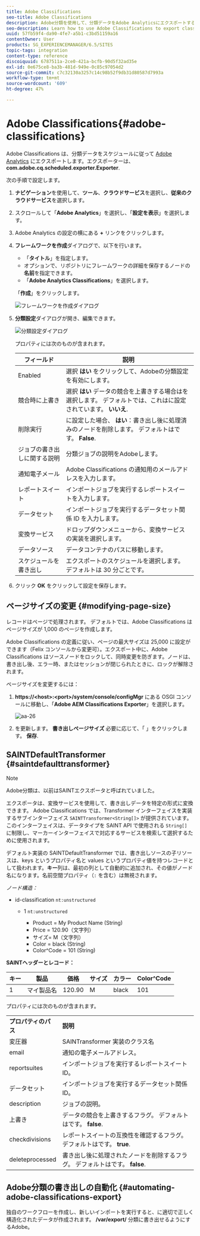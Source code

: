 ```yaml
---
title: Adobe Classifications
seo-title: Adobe Classifications
description: Adobe分類を使用して、分類データをAdobe Analyticsにエクスポートする方法を説明します。
seo-description: Learn how to use Adobe Classifications to export classifications data to Adobe Analytics.
uuid: 57fb59f4-da90-4fe7-a5b1-c3bd51159a16
contentOwner: User
products: SG_EXPERIENCEMANAGER/6.5/SITES
topic-tags: integration
content-type: reference
discoiquuid: 6787511a-2ce0-421a-bcfb-90d5f32ad35e
exl-id: 0e675ce8-ba3b-481d-949e-0c85c97054d2
source-git-commit: c7c32130a3257c14c98b52f9db31d80587d7993a
workflow-type: tm+mt
source-wordcount: '609'
ht-degree: 47%

---
```


# Adobe Classifications{#adobe-classifications}

Adobe Classifications は、分類データをスケジュールに従って [Adobe Analytics](/help/sites-administering/adobeanalytics.md) にエクスポートします。エクスポーターは、 **com.adobe.cq.scheduled.exporter.Exporter**.

次の手順で設定します。

1. **ナビゲーション**&#x200B;を使用して、**ツール**、**クラウドサービス**&#x200B;を選択し、**従来のクラウドサービス**&#x200B;を選択します。
1. スクロールして「**Adobe Analytics**」を選択し、「**設定を表示**」を選択します。
1. Adobe Analytics の設定の横にある **+** リンクをクリックします。

1. **フレームワークを作成**&#x200B;ダイアログで、以下を行います。

   * 「**タイトル**」を指定します。
   * オプションで、リポジトリにフレームワークの詳細を保存するノードの&#x200B;**名前**&#x200B;を指定できます。
   * 「**Adobe Analytics Classifications**」を選択します。

   「**作成**」をクリックします。

   ![フレームワークを作成ダイアログ](assets/aa-25.png)

1. **分類設定**&#x200B;ダイアログが開き、編集できます。

   ![分類設定ダイアログ](assets/aa-classifications-settings.png)

   プロパティには次のものが含まれます。

   | **フィールド** | **説明** |
   |---|---|
   | Enabled | 選択 **はい** をクリックして、Adobeの分類設定を有効にします。 |
   | 競合時に上書き | 選択 **はい** データの競合を上書きする場合はを選択します。 デフォルトでは、これはに設定されています。 **いいえ**. |
   | 削除実行  | に設定した場合、 **はい**：書き出し後に処理済みのノードを削除します。 デフォルトはです。 **False**. |
   | ジョブの書き出しに関する説明 | 分類ジョブの説明をAdobeします。 |
   | 通知電子メール | Adobe Classifications の通知用のメールアドレスを入力します。 |
   | レポートスイート | インポートジョブを実行するレポートスイートを入力します。 |
   | データセット | インポートジョブを実行するデータセット関係 ID を入力します。 |
   | 変換サービス | ドロップダウンメニューから、変換サービスの実装を選択します。 |
   | データソース | データコンテナのパスに移動します。 |
   | スケジュールを書き出し | エクスポートのスケジュールを選択します。 デフォルトは 30 分ごとです。 |

1. クリック **OK** をクリックして設定を保存します。

## ページサイズの変更 {#modifying-page-size}

レコードはページで処理されます。 デフォルトでは、Adobe Classifications はページサイズが 1,000 のページを作成します。

Adobe Classifications の定義に従い、ページの最大サイズは 25,000 に設定ができます（Felix コンソールから変更可）。エクスポート中に、Adobe Classifications はソースノードをロックして、同時変更を防ぎます。ノードは、書き出し後、エラー時、またはセッションが閉じられたときに、ロックが解除されます。

ページサイズを変更するには：

1. **https://&lt;host>:&lt;port>/system/console/configMgr** にある OSGI コンソールに移動し、「**Adobe AEM Classifications Exporter**」を選択します。

   ![aa-26](assets/aa-26.png)

1. を更新します。 **書き出しページサイズ** 必要に応じて、「 」をクリックします。 **保存**.

## SAINTDefaultTransformer {#saintdefaulttransformer}

>[!NOTE]
>
>Adobe分類は、以前はSAINTエクスポータと呼ばれていました。

エクスポータは、変換サービスを使用して、書き出しデータを特定の形式に変換できます。 Adobe Classifications では、Transformer インターフェイスを実装するサブインターフェイス `SAINTTransformer<String[]>` が提供されています。このインターフェイスは、データタイプを SAINT API で使用される `String[]` に制限し、マーカーインターフェイスで対応するサービスを検索して選択するために使用されます。

デフォルト実装の SAINTDefaultTransformer では、書き出しソースの子リソースは、keys というプロパティ名と values というプロパティ値を持つレコードとして扱われます。**キー**&#x200B;列は、最初の列として自動的に追加され、その値がノード名になります。名前空間プロパティ（`:` を含む）は無視されます。

*ノード構造：*

* id-classification `nt:unstructured`

   * 1 `nt:unstructured`

      * Product = My Product Name (String)
      * Price = 120.90（文字列）
      * サイズ= M（文字列）
      * Color = black (String)
      * Color^Code = 101 (String)

**SAINTヘッダーとレコード：**

| **キー** | **製品** | **価格** | **サイズ** | **カラー** | **Color^Code** |
|---|---|---|---|---|---|
| 1 | マイ製品名 | 120.90 | M | black | 101 |

プロパティには次のものが含まれます。

<table>
 <tbody>
  <tr>
   <td><strong>プロパティのパス</strong></td>
   <td><strong>説明</strong></td>
  </tr>
  <tr>
   <td>変圧器</td>
   <td>SAINTransformer 実装のクラス名</td>
  </tr>
  <tr>
   <td>email</td>
   <td>通知の電子メールアドレス。</td>
  </tr>
  <tr>
   <td>reportsuites</td>
   <td>インポートジョブを実行するレポートスイート ID。 </td>
  </tr>
  <tr>
   <td>データセット</td>
   <td>インポートジョブを実行するデータセット関係 ID。 </td>
  </tr>
  <tr>
   <td>description</td>
   <td>ジョブの説明。<br /> </td>
  </tr>
  <tr>
   <td>上書き</td>
   <td>データの競合を上書きするフラグ。 デフォルトはです。 <strong>false</strong>.</td>
  </tr>
  <tr>
   <td>checkdivisions</td>
   <td>レポートスイートの互換性を確認するフラグ。 デフォルトはです。 <strong>true</strong>.</td>
  </tr>
  <tr>
   <td>deleteprocessed</td>
   <td>書き出し後に処理されたノードを削除するフラグ。 デフォルトはです。 <strong>false</strong>.</td>
  </tr>
 </tbody>
</table>

## Adobe分類の書き出しの自動化 {#automating-adobe-classifications-export}

独自のワークフローを作成し、新しいインポートを実行すると、に適切で正しく構造化されたデータが作成されます。 **/var/export/** 分類に書き出せるようにするAdobe。
